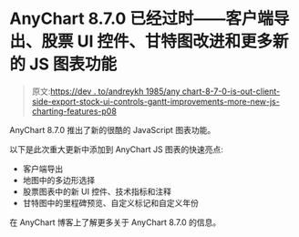 # AnyChart 8.7.0 已经过时——客户端导出、股票 UI 控件、甘特图改进和更多新的 JS 图表功能

> 原文:[https://dev . to/andreykh 1985/any chart-8-7-0-is-out-client-side-export-stock-ui-controls-gantt-improvements-more-new-js-charting-features-p08](https://dev.to/andreykh1985/anychart-8-7-0-is-out-client-side-export-stock-ui-controls-gantt-improvements-more-new-js-charting-features-p08)

AnyChart 8.7.0 推出了新的很酷的 JavaScript 图表功能。

以下是此次重大更新中添加到 AnyChart JS 图表的快速亮点:

*   客户端导出
*   地图中的多边形选择
*   股票图表中的新 UI 控件、技术指标和注释
*   甘特图中的里程碑预览、自定义标记和自定义年份

在 AnyChart 博客上了解更多关于 AnyChart 8.7.0 的信息。